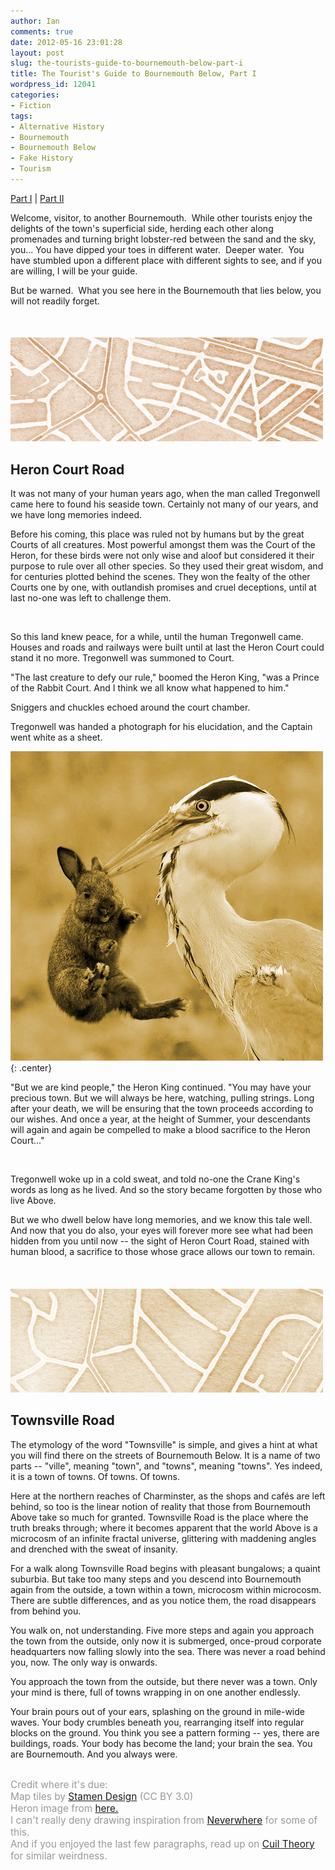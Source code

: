 ```yaml
---
author: Ian
comments: true
date: 2012-05-16 23:01:28
layout: post
slug: the-tourists-guide-to-bournemouth-below-part-i
title: The Tourist's Guide to Bournemouth Below, Part I
wordpress_id: 12041
categories:
- Fiction
tags:
- Alternative History
- Bournemouth
- Bournemouth Below
- Fake History
- Tourism
---
```


<div id="storynav"><p><a href="../the-tourist-s-guide-to-bournemouth-below-part-i">Part I</a> | <a href="../the-tourist-s-guide-to-bournemouth-below-part-ii">Part II</a></p></div>

Welcome, visitor, to another Bournemouth.  While other tourists enjoy the delights of the town's superficial side, herding each other along promenades and turning bright lobster-red between the sand and the sky, you... You have dipped your toes in different water.  Deeper water.  You have stumbled upon a different place with different sights to see, and if you are willing, I will be your guide.

But be warned.  What you see here in the Bournemouth that lies below, you will not readily forget.

<br/>

<h4><a href="/fiction/heroncourtroad-map.png"><img src="/fiction/heroncourtroad-map.png" alt="Heron Court Road" title="Heron Court Road" width="500" height="166" class="aligncenter size-full wp-image-12044" /></a></h4>

<h2>Heron Court Road</h2>

<div class="story" markdown="1">
It was not many of your human years ago, when the man called Tregonwell came here to found his seaside town.  Certainly not many of our years, and we have long memories indeed.

Before his coming, this place was ruled not by humans but by the great Courts of all creatures.  Most powerful amongst them was the Court of the Heron, for these birds were not only wise and aloof but considered it their purpose to rule over all other species.  So they used their great wisdom, and for centuries plotted behind the scenes.  They won the fealty of the other Courts one by one, with outlandish promises and cruel deceptions, until at last no-one was left to challenge them.

<br/>

So this land knew peace, for a while, until the human Tregonwell came.  Houses and roads and railways were built until at last the Heron Court could stand it no more.  Tregonwell was summoned to Court.

"The last creature to defy our rule," boomed the Heron King, "was a Prince of the Rabbit Court.  And I think we all know what happened to him."

Sniggers and chuckles echoed around the court chamber.

Tregonwell was handed a photograph for his elucidation, and the Captain went white as a sheet.

![](/fiction/unluckyrabbit01.jpg){: .center}

"But we are kind people," the Heron King continued.  "You may have your precious town.  But we will always be here, watching, pulling strings. Long after your death, we will be ensuring that the town proceeds according to our wishes.  And once a year, at the height of Summer, your descendants will again and again be compelled to make a blood sacrifice to the Heron Court..."

<br/>

Tregonwell woke up in a cold sweat, and told no-one the Crane King's words as long as he lived.  And so the story became forgotten by those who live Above.

But we who dwell below have long memories, and we know this tale well.  And now that you do also, your eyes will forever more see what had been hidden from you until now -- the sight of Heron Court Road, stained with human blood, a sacrifice to those whose grace allows our town to remain.
</div>

<br/>

<h4><a href="/fiction/townsvilleroad-map.png"><img src="/fiction/townsvilleroad-map.png" alt="Townsville Road" title="Townsville Road" width="500" height="166" class="aligncenter size-full wp-image-12043" /></a></h4>

<h2>Townsville Road</h2>

<div class="story" markdown="1">
The etymology of the word "Townsville" is simple, and gives a hint at what you will find there on the streets of Bournemouth Below.  It is a name of two parts -- "ville", meaning "town", and "towns", meaning "towns".  Yes indeed, it is a town of towns.  Of towns.  Of towns.

Here at the northern reaches of Charminster, as the shops and cafés are left behind, so too is the linear notion of reality that those from Bournemouth Above take so much for granted.  Townsville Road is the place where the truth breaks through; where it becomes apparent that the world Above is a microcosm of an infinite fractal universe, glittering with maddening angles and drenched with the sweat of insanity.

For a walk along Townsville Road begins with pleasant bungalows; a quaint suburbia.  But take too many steps and you descend into Bournemouth again from the outside, a town within a town, microcosm within microcosm.  There are subtle differences, and as you notice them, the road disappears from behind you.

You walk on, not understanding.  Five more steps and again you approach the town from the outside, only now it is submerged, once-proud corporate headquarters now falling slowly into the sea.  There was never a road behind you, now.  The only way is onwards.

You approach the town from the outside, but there never was a town.  Only your mind is there, full of towns wrapping in on one another endlessly.

Your brain pours out of your ears, splashing on the ground in mile-wide waves.  Your body crumbles beneath you, rearranging itself into regular blocks on the ground.  You think you see a pattern forming -- yes, there are buildings, roads.  Your body has become the land; your brain the sea.  You are Bournemouth.  And you always were.
</div>

<br/>

<div style="color:#999; font-size:110%;">Credit where it's due:<br/>Map tiles by <a href="http://maps.stamen.com/">Stamen Design</a> (CC BY 3.0)<br/>Heron image from <a href="http://www.hemmy.net/2008/07/05/unlucky-rabbit-becomes-herons-meal/">here.</a><br/>I can't really deny drawing inspiration from <a href="http://www.neilgaiman.com/works/Books/Neverwhere/">Neverwhere</a> for some of this.<br/>And if you enjoyed the last few paragraphs, read up on <a href="http://cuiltheory.wikidot.com/what-is-cuil-theory">Cuil Theory</a> for similar weirdness.</div>
